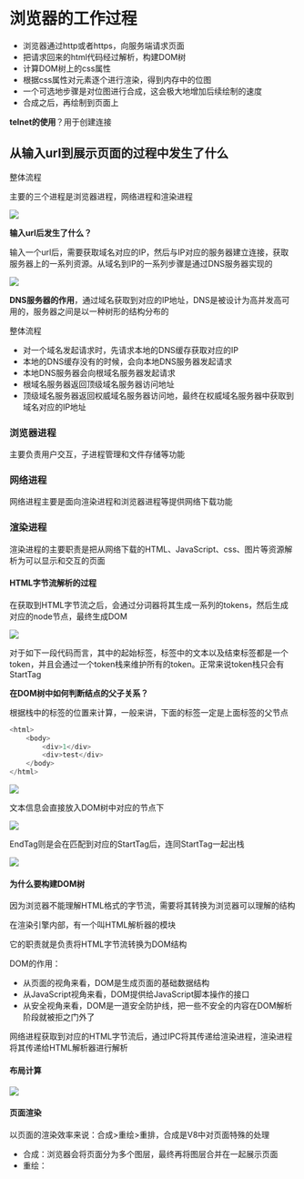 # 浏览器的工作过程

- 浏览器通过http或者https，向服务端请求页面
- 把请求回来的html代码经过解析，构建DOM树
- 计算DOM树上的css属性
- 根据css属性对元素逐个进行渲染，得到内存中的位图
- 一个可选地步骤是对位图进行合成，这会极大地增加后续绘制的速度
- 合成之后，再绘制到页面上

**telnet的使用**？用于创建连接



## 从输入url到展示页面的过程中发生了什么

整体流程

主要的三个进程是浏览器进程，网络进程和渲染进程

![](E:\ddddkw.github.io\docs\assets\browserPrinciple\1.png)

**输入url后发生了什么？**

输入一个url后，需要获取域名对应的IP，然后与IP对应的服务器建立连接，获取服务器上的一系列资源。从域名到IP的一系列步骤是通过DNS服务器实现的

![](E:\ddddkw.github.io\docs\assets\browserPrinciple\2.png)

**DNS服务器的作用**，通过域名获取到对应的IP地址，DNS是被设计为高并发高可用的，服务器之间是以一种树形的结构分布的

整体流程

- 对一个域名发起请求时，先请求本地的DNS缓存获取对应的IP
- 本地的DNS缓存没有的时候，会向本地DNS服务器发起请求
- 本地DNS服务器会向根域名服务器发起请求
- 根域名服务器返回顶级域名服务器访问地址
- 顶级域名服务器返回权威域名服务器访问地，最终在权威域名服务器中获取到域名对应的IP地址

### 浏览器进程

主要负责用户交互，子进程管理和文件存储等功能

### 网络进程

网络进程主要是面向渲染进程和浏览器进程等提供网络下载功能

### 渲染进程

渲染进程的主要职责是把从网络下载的HTML、JavaScript、css、图片等资源解析为可以显示和交互的页面

#### HTML字节流解析的过程

在获取到HTML字节流之后，会通过分词器将其生成一系列的tokens，然后生成对应的node节点，最终生成DOM

![](E:\ddddkw.github.io\docs\assets\browserPrinciple\3.png)

对于如下一段代码而言，其中的起始标签，标签中的文本以及结束标签都是一个token，并且会通过一个token栈来维护所有的token。正常来说token栈只会有StartTag

**在DOM树中如何判断结点的父子关系？**

根据栈中的标签的位置来计算，一般来讲，下面的标签一定是上面标签的父节点

```javascript
<html>
	<body>
    	<div>1</div>
		<div>test</div>
    </body>
</html>
```

![](E:\ddddkw.github.io\docs\assets\browserPrinciple\5.png)

文本信息会直接放入DOM树中对应的节点下

![](E:\ddddkw.github.io\docs\assets\browserPrinciple\7.png)

EndTag则是会在匹配到对应的StartTag后，连同StartTag一起出栈

![](E:\ddddkw.github.io\docs\assets\browserPrinciple\8.png)

#### 为什么要构建DOM树

因为浏览器不能理解HTML格式的字节流，需要将其转换为浏览器可以理解的结构

在渲染引擎内部，有一个叫HTML解析器的模块

它的职责就是负责将HTML字节流转换为DOM结构

DOM的作用：

- 从页面的视角来看，DOM是生成页面的基础数据结构
- 从JavaScript视角来看，DOM提供给JavaScript脚本操作的接口
- 从安全视角来看，DOM是一道安全防护线，把一些不安全的内容在DOM解析阶段就被拒之门外了

网络进程获取到对应的HTML字节流后，通过IPC将其传递给渲染进程，渲染进程将其传递给HTML解析器进行解析

#### 布局计算

![](E:\ddddkw.github.io\docs\assets\browserPrinciple\9.png)

#### 页面渲染

以页面的渲染效率来说：合成>重绘>重排，合成是V8中对页面特殊的处理

- 合成：浏览器会将页面分为多个图层，最终再将图层合并在一起展示页面
- 重绘：
